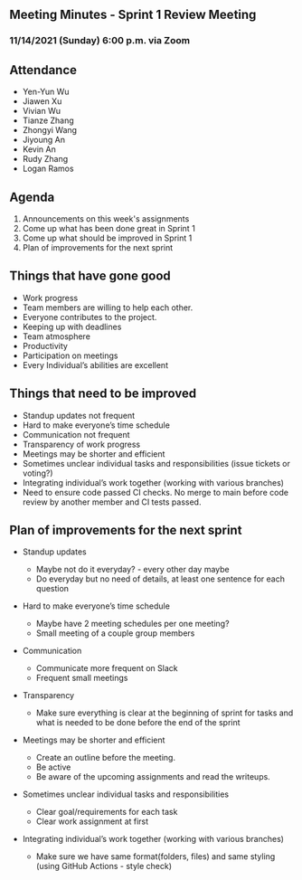 ## Meeting Minutes - Sprint 1 Review Meeting

### 11/14/2021 (Sunday) 6:00 p.m. via Zoom

## Attendance

- Yen-Yun Wu
- Jiawen Xu
- Vivian Wu
- Tianze Zhang
- Zhongyi Wang
- Jiyoung An
- Kevin An
- Rudy Zhang
- Logan Ramos

## Agenda

1. Announcements on this week's assignments
2. Come up what has been done great in Sprint 1
3. Come up what should be improved in Sprint 1
4. Plan of improvements for the next sprint

## Things that have gone good

- Work progress
- Team members are willing to help each other.
- Everyone contributes to the project.
- Keeping up with deadlines
- Team atmosphere
- Productivity
- Participation on meetings
- Every Individual’s abilities are excellent

## Things that need to be improved

- Standup updates not frequent
- Hard to make everyone’s time schedule
- Communication not frequent
- Transparency of work progress
- Meetings may be shorter and efficient
- Sometimes unclear individual tasks and responsibilities (issue tickets or voting?)
- Integrating individual’s work together (working with various branches)
- Need to ensure code passed CI checks. No merge to main before code review by another member and CI tests passed.

## Plan of improvements for the next sprint

- Standup updates

  - Maybe not do it everyday? - every other day maybe
  - Do everyday but no need of details, at least one sentence for each question

- Hard to make everyone’s time schedule

  - Maybe have 2 meeting schedules per one meeting?
  - Small meeting of a couple group members

- Communication

  - Communicate more frequent on Slack
  - Frequent small meetings

- Transparency

  - Make sure everything is clear at the beginning of sprint for tasks and what is needed to be done before the end of the sprint

- Meetings may be shorter and efficient

  - Create an outline before the meeting.
  - Be active
  - Be aware of the upcoming assignments and read the writeups.

- Sometimes unclear individual tasks and responsibilities

  - Clear goal/requirements for each task
  - Clear work assignment at first

- Integrating individual’s work together (working with various branches)
  - Make sure we have same format(folders, files) and same styling (using GitHub Actions - style check)
